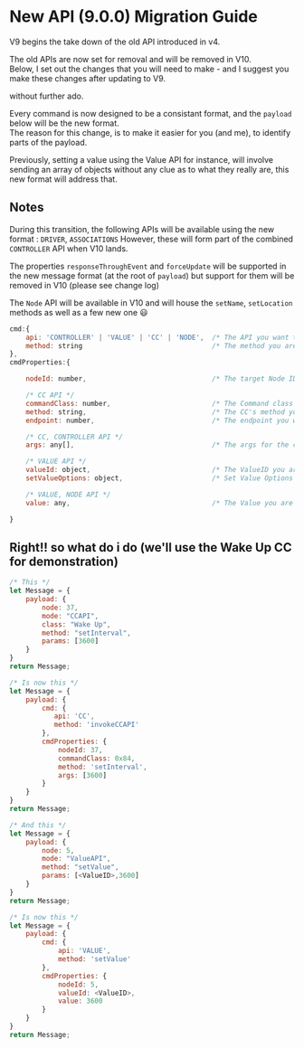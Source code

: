# New API (9.0.0) Migration Guide

V9 begins the take down of the old API introduced in v4.

The old APIs are now set for removal and will be removed in V10.  
Below, I set out the changes that you will need to make - and I suggest you make these changes after updating to V9.

without further ado.

Every command is now designed to be a consistant format, and the  `payload` below will be the new format.  
The reason for this change, is to make it easier for you (and me), to identify parts of the payload.

Previously, setting a value using the Value API for instance, will involve sending an array of objects without any clue as to what they really are, this new format will address that.



## Notes

During this transition, the following APIs will be available using the new format : `DRIVER`, `ASSOCIATIONS`
However, these will form part of the combined `CONTROLLER` API when V10 lands.

The properties `responseThroughEvent` and `forceUpdate` will be supported in the new message format (at the root of `payload`)
but support for them will be removed in V10 (please see change log)

The `Node` API will be available in V10 and will house the `setName`, `setLocation` methods as well as a few new one 😃



```javascript
cmd:{
    api: 'CONTROLLER' | 'VALUE' | 'CC' | 'NODE',  /* The API you want to use  */
    method: string                                /* The method you are executing on this API  */
},
cmdProperties:{

    nodeId: number,                               /* The target Node ID */

    /* CC API */
    commandClass: number,                         /* The Command class ID (CC) */
    method: string,                               /* The CC's method you want to execute (CC) */    
    endpoint: number,                             /* The endpoint you wish to target (CC) */

    /* CC, CONTROLLER API */
    args: any[],                                  /* The args for the command you are calling (CC, CONTROLLER) */

    /* VALUE API */
    valueId: object,                              /* The ValueID you are targeting (VALUE) */
    setValueOptions: object,                      /* Set Value Options (VALUE) */

    /* VALUE, NODE API */
    value: any,                                   /* The Value you are providing (VALUE, NODE) */

}
```

## Right!! so what do i do (we'll use the Wake Up CC for demonstration)
```javascript
/* This */
let Message = {
    payload: {
        node: 37,
        mode: "CCAPI",
        class: "Wake Up",
        method: "setInterval",
        params: [3600]
    }
}
return Message;

/* Is now this */
let Message = {
    payload: {
        cmd: {
           api: 'CC',
           method: 'invokeCCAPI'
        },
        cmdProperties: {
            nodeId: 37,
            commandClass: 0x84,
            method: 'setInterval',
            args: [3600]
        }
    }
}
return Message;
```

```javascript
/* And this */
let Message = {
    payload: {
        node: 5,
        mode: "ValueAPI",
        method: "setValue",
        params: [<ValueID>,3600]
    }
}
return Message;

/* Is now this */
let Message = {
    payload: {
        cmd: {
            api: 'VALUE',
            method: 'setValue'
        },
        cmdProperties: {
            nodeId: 5,
            valueId: <ValueID>,
            value: 3600
        }
    }
}
return Message;
```


